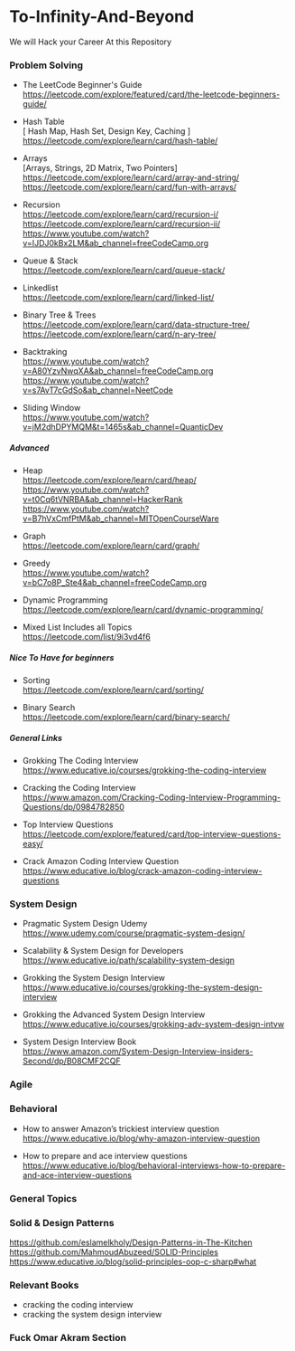 # To-Infinity-And-Beyond
We will Hack your Career At this Repository

### Problem Solving
- The LeetCode Beginner's Guide <br />
https://leetcode.com/explore/featured/card/the-leetcode-beginners-guide/

- Hash Table <br />
[ Hash Map, Hash Set, Design Key, Caching ] <br/>
https://leetcode.com/explore/learn/card/hash-table/

- Arrays <br />
[Arrays, Strings, 2D Matrix, Two Pointers] <br/>
https://leetcode.com/explore/learn/card/array-and-string/ <br/>
https://leetcode.com/explore/learn/card/fun-with-arrays/ <br/>

- Recursion <br />
https://leetcode.com/explore/learn/card/recursion-i/ <br />
https://leetcode.com/explore/learn/card/recursion-ii/ <br />
https://www.youtube.com/watch?v=IJDJ0kBx2LM&ab_channel=freeCodeCamp.org

- Queue & Stack <br/>
https://leetcode.com/explore/learn/card/queue-stack/

- Linkedlist <br />
https://leetcode.com/explore/learn/card/linked-list/

- Binary Tree & Trees <br />
https://leetcode.com/explore/learn/card/data-structure-tree/ <br />
https://leetcode.com/explore/learn/card/n-ary-tree/

- Backtraking <br />
https://www.youtube.com/watch?v=A80YzvNwqXA&ab_channel=freeCodeCamp.org <br />
https://www.youtube.com/watch?v=s7AvT7cGdSo&ab_channel=NeetCode

- Sliding Window <br />
https://www.youtube.com/watch?v=jM2dhDPYMQM&t=1465s&ab_channel=QuanticDev

##### Advanced
- Heap <br />
https://leetcode.com/explore/learn/card/heap/ <br />
https://www.youtube.com/watch?v=t0Cq6tVNRBA&ab_channel=HackerRank <br />
https://www.youtube.com/watch?v=B7hVxCmfPtM&ab_channel=MITOpenCourseWare

- Graph <br />
https://leetcode.com/explore/learn/card/graph/

- Greedy <br />
https://www.youtube.com/watch?v=bC7o8P_Ste4&ab_channel=freeCodeCamp.org
- Dynamic Programming <br />
https://leetcode.com/explore/learn/card/dynamic-programming/

- Mixed List Includes all Topics <br/>
https://leetcode.com/list/9i3vd4f6

##### Nice To Have for beginners
- Sorting <br />
https://leetcode.com/explore/learn/card/sorting/ 

- Binary Search <br />
https://leetcode.com/explore/learn/card/binary-search/

##### General Links

- Grokking The Coding Interview <br />
https://www.educative.io/courses/grokking-the-coding-interview

- Cracking the Coding Interview <br />
https://www.amazon.com/Cracking-Coding-Interview-Programming-Questions/dp/0984782850

- Top Interview Questions <br />
https://leetcode.com/explore/featured/card/top-interview-questions-easy/

- Crack Amazon Coding Interview Question
https://www.educative.io/blog/crack-amazon-coding-interview-questions


### System Design
- Pragmatic System Design Udemy <br />
https://www.udemy.com/course/pragmatic-system-design/

- Scalability & System Design for Developers <br />
https://www.educative.io/path/scalability-system-design

- Grokking the System Design Interview <br />
https://www.educative.io/courses/grokking-the-system-design-interview

- Grokking the Advanced System Design Interview <br />
https://www.educative.io/courses/grokking-adv-system-design-intvw

- System Design Interview Book <br />
https://www.amazon.com/System-Design-Interview-insiders-Second/dp/B08CMF2CQF



### Agile

### Behavioral
- How to answer Amazon’s trickiest interview question <br />
https://www.educative.io/blog/why-amazon-interview-question

- How to prepare and ace interview questions  <br />
https://www.educative.io/blog/behavioral-interviews-how-to-prepare-and-ace-interview-questions

### General Topics

### Solid & Design Patterns
https://github.com/eslamelkholy/Design-Patterns-in-The-Kitchen <br />
https://github.com/MahmoudAbuzeed/SOLID-Principles  <br />
https://www.educative.io/blog/solid-principles-oop-c-sharp#what

### Relevant Books
* cracking the coding interview
* cracking the system design interview

### Fuck Omar Akram Section

